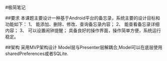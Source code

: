 #极简笔记  
  

##要求
本课题主要设计一种基于Android平台的备忘录，系统主要的设计目标和功能如下：
1、	能添加、删除、修改、查询备忘录内容；
2、	能查看备忘录详细内容；
3、	可以设置闹钟提醒；
具备良好的操作界面，操作简单方便，系统运行稳定。

##架构
采用MVP架构设计
Model层与Presenter层解耦合,Model可以在底层使用sharedPreferences或者SQLite.